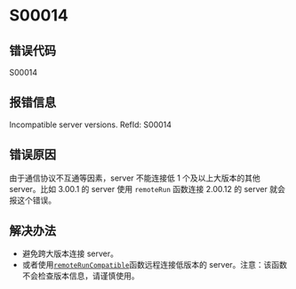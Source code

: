 # S00014

## 错误代码

S00014

## 报错信息

Incompatible server versions. RefId: S00014

## 错误原因

由于通信协议不互通等因素，server 不能连接低 1 个及以上大版本的其他 server。比如 3.00.1 的 server 使用
`remoteRun` 函数连接 2.00.12 的 server 就会报这个错误。

## 解决办法

* 避免跨大版本连接 server。
* 或者使用[`remoteRunCompatible`](../funcs/r/remoteruncompatible.md)函数远程连接低版本的
  server。注意：该函数不会检查版本信息，请谨慎使用。

